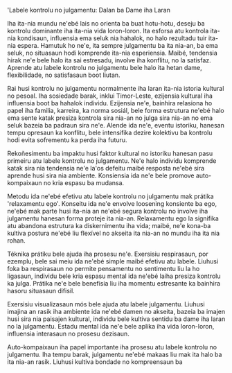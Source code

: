 'Labele kontrolu no julgamentu: Dalan ba Dame iha Laran

Iha ita-nia mundu ne'ebé lais no orienta ba buat hotu-hotu, deseju ba kontrolu dominante iha ita-nia vida loron-loron. Ita esforsa atu kontrola ita-nia kondisaun, influensia ema seluk nia hahalok, no halo rezultadu tuir ita-nia espera. Hamutuk ho ne'e, ita sempre julgamentu ba ita nia-an, ba ema seluk, no situasaun hodi komprende ita-nia esperiensia. Maibé, tendensia hirak ne'e bele halo ita sai estresadu, involve iha konflitu, no la satisfaz. Aprende atu labele kontrolu no julgamentu bele halo ita hetan dame, flexibilidade, no satisfasaun boot liutan.

Rai husi kontrolu no julgamentu normalmente iha laran ita-nia istoria kultural no pesoal. Iha sosiedade barak, inklui Timor-Leste, ezijensia kultural iha influensia boot ba hahalok individu. Ezijensia ne'e, bainhira relasiona ho papel iha familia, karreira, ka norma sosiál, bele forma estrutura ne'ebé halo ema sente katak presiza kontrola sira nia-an no julga sira nia-an no ema seluk bazeia ba padraun sira ne'e. Alende ida ne'e, eventu istoriku, hanesan tempu opresaun ka konflitu, bele intensifika dezire kolektivu ba kontrolu hodi evita sofrementu ka perda iha futuru.

Rekoñesimentu ba impaktu husi faktor kultural no istoriku hanesan pasu primeiru atu labele kontrolu no julgamentu. Ne'e halo individu komprende katak sira nia tendensia ne'e la'os defeitu maibé resposta ne'ebé sira aprende husi sira nia ambiente. Konsiensia ida ne'e bele promove auto-kompaixaun no kria espasu ba mudansa.

Metodu ida ne'ebé efetivu atu labele kontrolu no julgamentu mak prátika 'relaxamentu ego'. Konseitu ida ne'e envolve loosening konsiente ba ego, ne'ebé mak parte husi ita-nia an ne'ebé segura kontrolu no involve iha julgamentu hanesan forma proteje ita nia-an. Relaxamentu ego la signifika atu abandona estrutura ka diskernimentu iha vida; maibé, ne'e kona-ba kultiva postura ne'ebé liu flexível no akseita ita nia-an no mundu iha ita nia rohan.

Téknika prátiku bele ajuda iha prosesu ne'e. Exersisiu respirasaun, por ezemplu, bele sai meiu ida ne'ebé simple maibé efetivu atu labele. Liuhusi foka ba respirasaun no permite pensamentu no sentimentu liu la ho ligasaun, individu bele kria espasu mental ida ne'ebé laiha presiza kontrolu ka julga. Prátika ne'e bele benefisia liu iha momentu estresante ka bainhira hasoru situasaun difisil.

Exersisiu visualizasaun mós bele ajuda atu labele julgamentu. Liuhusi imajina an rasik iha ambiente ida ne'ebé damen no akseita, bazeia ba imajen husi sira nia paisajen kultural, individu bele kultiva sentidu ba dame iha laran no la julgamentu. Estadu mental ida ne'e bele aplika iha vida loron-loron, influensia interasaun no prosesu dezisaun.

Auto-kompaixaun iha papel importante iha prosesu atu labele kontrolu no julgamentu. Iha tempu barak, julgamentu ne'ebé makaas liu mak ita halo ba ita nia-an rasik. Liuhusi kultiva bondade no kompreensaun ba